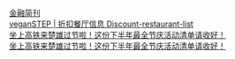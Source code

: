   
[金融简刊](http://www.dianyue.me/archives/992/q8b6sykb3jl4lxd0/)  
[veganSTEP | 折扣餐厅信息 Discount-restaurant-list](http://www.dianyue.me/archives/008/zr6fhbi19isnu7gf/)  
[坐上高铁来楚雄过节啦！这份下半年最全节庆活动清单请收好！](http://www.dianyue.me/archives/300/g31g8hyc82vuwxzm/)  
[坐上高铁来楚雄过节啦！这份下半年最全节庆活动清单请收好！](http://www.dianyue.me/archives/092/bbwiecb4w3m0qba5/)